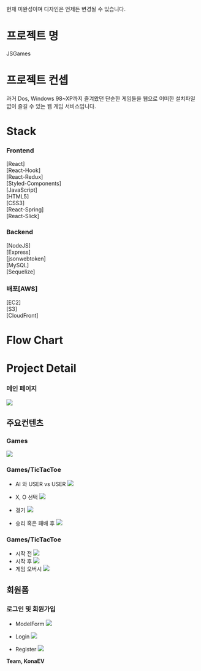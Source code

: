 현재 미완성이며 디자인은 언제든 변경될 수 있습니다.

# 프로젝트 명

JSGames

# 프로젝트 컨셉

과거 Dos, Windows 98~XP까지 즐겨왔던 단순한 게임들을 웹으로 어떠한 설치파일 없이 즐길 수 있는 웹 게임 서비스입니다.

# Stack

### Frontend

[React]<br />
[React-Hook]<br />
[React-Redux]<br />
[Styled-Components]<br />
[JavaScript]<br />
[HTML5]<br />
[CSS3]<br />
[React-Spring]<br />
[React-Slick]<br />

### Backend

[NodeJS]<br />
[Express]<br />
[jsonwebtoken]<br />
[MySQL]<br />
[Sequelize]<br />

### 배포[AWS]
[EC2]<br />
[S3]<br />
[CloudFront]<br />

# Flow Chart

# Project Detail

### 메인 페이지
![](https://lh3.googleusercontent.com/EsXFsQS6lCTu6TY0p8kPE0vQ-QagTG_tuvcv9nizEecCqE_Irx-eEP33Tapyki0sKar8FA4VXfzqYeAnXn2VbuCYvEOWwdCQ6FMngVX0duR8ZWxrDuygZXeTnmsBXW3-I1HL-bYwXXvOIv9G19sieWKzoEa4i4CStwnmPwxIk1NaxaZNTZQKwjBE-q-1Zw88vXW4XpizzkrH8MRcPJaHR-cksZyireCRRaWpDydATFTnkHVYG-s6ImI1eEocfMWw4ouTubgBhhghUcY7MQSKUJf_jamgLrgZynHhHtp8eMjD6k_j8Bhjr1y6UvVsG_AyKMRV9f5Fjkd0gJWJkMMlb4Nc0DqzHyZh8kgylJF039kx8lT6jCywxEm6XF5L5_-l1TpPal75DyCkD75uI3MOEfWu_A2of2Qi-zSPyP4RrOtoAoIMwKNUXbHWED_n3g3LbetB9tyCKv-kca-zTh_Lx-ELZf2CwHkxWMrCzehXZKgG1emAlAStbcIRlM9lXhh8oV0-kIiKjR84anA_gnAvOC0inXath2K3XRkDlHtEKmrznXpur1kDwzfmw4XWz79184HYBvxwBJtN3ZlOs2r6od3qo3vuWvKEGM5hXzBJSqJWm55fAVqrwvCVPUxtod5gdIsVasfc42Y0R2Tt8g-DgJD6jkCATpLVW01aPTmWLLvvKZPvWHS_twkWXHh4MyfjdDcrAkA-M0VwqT1Kn9ffNcA=w1901-h921-no?authuser=1)

## 주요컨텐츠
### Games
![](https://lh3.googleusercontent.com/Kji_69imCUGtZVnSxsp0FMRgrFEpb4bSoJnHOgk2g0AuAbYMbR8U5f54PmjWYgj8usQDTPXpYvLrbtqvKOJaDqfZjM14IyK_eScjYfsb59A8-FR0LWzP24YAm6yuB52X1M07_CSGrhowJcwl47wSG9h9KPFAJwB_we_62F4PSxtK2qOAWS4XSBacZgfKhzYru5geSohxQ-YMiNZ415zjyFG3fei0TsWfUedyoJ7lii7P4X9Lp3DpTwbzVUrnTaMQKyVdOMG58jvplf-rz-rifZ3QMujSKeb2Fee8mqbsXO2tf8q1UyDcr6w-fLip0sufd3F_gJ2pzJizhpXTcmUowYjIdNEBX-sYrVtQxTOkrLic695PHzYSP-zQvf_8kl_lVbYUvhfYtsKmcDzFlDPQOKijigxc0pniAycmsQXC4HZCcfXGboU73GGJQVI0Ed3Qmv3sEVZJ4Y38hYXcbPs-nv_EfEfVbJYdGwJ882fsZ5XNmQcL3WGc5iGkWOT3iyEEhkXUATrxnK-Pfd3U-2orTFlGLQNMbNLo03hng3-sCx6UuAs0atOkG7ScX9AM8v05KDAxXxqNJlT5U8CpXagWH8DgzL32FayiMsQ2NmrvNFVpi9a2PPzGlaVCblosuy0bufOv8_u56W3btufffdbFZdMVBoa5n3HpCEs8wuANJWlnZwrRVks-BhKoQQKLROAcfGdjZQbT0NFcTOFVF8Yb-X4=w1912-h913-no?authuser=1)

### Games/TicTacToe
 - AI 와 USER vs USER
![](https://lh3.googleusercontent.com/hmhAVIGz0ntWKZA8tNzF9qKcvU0LDXsQ5j4DWJdZGfjsXpzh0dKcNcRyvpC7ocbrzJIWgV-k9SELwG9TAjLbo0LpFh3tz3lsAZt-5Uhku-GtBxLqmOJsHgt7X84mWRsNiztpKX0-K7-MmncMifHgntIYKRh44zy76x4J4hvadTdLToYrY8KO0CAhy21cOj0gU5JEhcfyZjmRIAwIFn9GopNVTSrwfA2jEj1pq1QiYTwxY-wQMlzK1Qkq65uYy_Bq0Wbq8Qdl61k9OFv2F4wqY3DunSbUoaiMQ5k-NSTEPgpkqraUmEilTK6fsCHyr0nt3QOQvfzP6UAGnmLJTAtQdWCrF4nPR4f9UGZ4ZbLG8Q6IQesHj5d5IdE9JViW97NXgX04jos2qxmSgI13lG70c382soNhT_-UlIFmX3r8BN0UeTI-abxWCd3kb4V0UM2ZszVy5Rj49cObNoPfFAvew47sEdPN03basNdGNzywyJVjqU1_4DMDi_mQvsGN2-J99JG0cEpZA-s5SJgihomqgf3e1bme1YwVD_hA1qHgevgaZv2rHaTsPhaZzqPfF0iXKj6Ju0DmFuWfim5dWQm42m_IymhSZwL8KpdCrSjvsbx-4Cwa5YHbFypQpM5ZTzMGkcmr99ATW7aXjrwgouKi9xtOcYanGmuLioO64lLhiwGm463sTpu-OWKu_cqzfDa62SrTXcKCgzEXBIrPW5gcTxs=w1912-h913-no?authuser=1)

 - X, O 선택
![](https://lh3.googleusercontent.com/6tpnR7PASUFi-ZAXi0h8unMCXxmd2kTBLwGlzY7ckmkAl2X3X_gvmXKR0esHFBgxoZrJHt7RZW2C5D4ClVLpgmwWiJmUUM2JYttmqPNtCRxwDvGerDQBKq9s6Qwtrm5Ln7CyonuUmWC4MrMUlt9lhOZzb9tpv9TipMpGQ5T7IW1oaEfqScoopmkF-giGscGcNdEIL0-rQyWoHlK7DgByioNIrOpFYUr5LlhxwazeWwI8HRlngNRjhEC8DwgIjHLEIb4_gWJiVP-nkxTfTlBgA70-CwM588pmzsoBzEHe1eu_3GFbIUzxQ6F17AIlmPf_sT-pkRFUYg5wUNCmhZED48kGJ5rJ94H2BedfF_9UHshl1SPVUfprTW4-QzYzxjpbtSupqtrcnzjYWg5xk8f6kI4b6ixAX-gtdV5RV6RFMeKBH5n2OqQbJgXRhWD9qgmfjpsGTkkjU_LsUTdiueVyiluIs3vhq9YLPQb_dAkf3SUPR_5ljI5irkPP_r7dsQexYwQF9tUsKDJqH9WW5JpIJUg0G1YMZlu27NL7lVbBlC-hl-lU5SvFhqZa2rLZ5FdZdTX9uY2iiIMqiwlJH2Ac4cPpj8OMIvF6-HZ-KfvzwODk_R024lHQTWiFxqelORSMBdrHKQHGQbwmBrdDkLNw7SteTVBAJbOAHkRZCd6js2D-Iwhpd0J3vVXNkokJK4jg3INmJ5md3M9MMzDysYnWLZk=w1185-h807-no?authuser=1)

 - 경기
![](https://lh3.googleusercontent.com/gAGqxhIUcncjaLIawUscVFvBYDE0yc-vUI5ZcFvuXfkrYGkCxgF7fFcqhRC_acAdp-9B8sx7x5nvavL3wrsWG9c21P6iFWh3BrvFmVqzs38Idj0ONCKLtuu08m5GPHujAwdlwDLy-Hvv8tO7etByGKtzszyKtvcDQPQSZ_YqK-xZUdVTF2ZCQ1iAJpZgbNd5Rq8edQplixwVmdlvhub1WXnFCWOph8OcDdUdrOE4DVQF9oJ9LHEoZa_Q2pA8QYu71n-ijrY2NHS5APW_GmJRZ2giNaGFsB6oecKZ8FX1whYuUbmDe5l_wtgvWfvV3g4yrWrqErSK7AjnxLc-AqQTrXKrCkUBpPJ5Ff4IsWoOKYLcnAIBUPBav8e18kp0POcpF9tUiDJZ5Q9cIXK-xkMsnYu0uGLAOWWqdJdClJZ-kR_WYadFSKYeUo4xDuVmv1ekLCCArqTKvNNyTwWeaHg_-cJRIKkipM3K6iZZajogwdIySnRQqrjsU15Yi9tmai8Y3iuIDBGdKPpvjDsgTkFRoAMt16nmeJbf1yLhgHWp4mnIq0ev0ftiJNat_G9_3vZVHKlqgAAPpTuwkvVonxcONC8Cyrtczx6R9LjKjTtaWoXUyJhDRIPVSC5zWt85ysaV9mMvcHGqkm5Y4U17Pu7hmFgzLmkifF_ZccXSwiIC0HJidklqD4mjauU9S6nXyR35R6ZbCTYDxjmsjpkARm4yAk8=w1051-h764-no?authuser=1)
 
 - 승리 혹은 패배 후
![](https://lh3.googleusercontent.com/_rhhlUCv-2C6NqBjk1zNHxoTg74e7Spfy-btkMAqExxQDQd8SssWxoVz9QuFMHjW8rGbb-Skr3jHM7mMpJQONUFe4B0npG-9w3j_TafKEn9gUwjV7QYmD2-2MIHOO-bU4o-h0oRxv-kfpMJL54r0FZrbXH4xmIKV6LKWZsR8mJLvmQFcoyRU6rHfseTrQIpvcKsRjVxkDrf00Nceu-36Q3A7fbGKJSycx8y25toFpkIMaaxQKLTQs3Sm99IedC0ja6R--awv9YAKWGNm4rStVSZGY4_6u17S7j35mCEGGQhV7z8UKGZPCWH_zIOwr7XCt3OOjFdf7yJr84y8CVX6Y1nZa31_QaZNwMFRPJk5obSHzSPOX3l6QXLzjUnu8eIXCo_y5ME-ekyIzfQc8uRXrOp-8P2zXkZSNv_L_YNXI6BAi4uxM7yFm_PDlcB10NnlKlb8mzE4xgsmnBVVJ72nY3uzIOn1Mq_F_5MIseYEr5K_qb17wkf0NQrtwz-UHWTYpW_ilxja-KyAmPGNTZCS8wZ0b7tl1ySUTjQGJ1L5h_Su5kJ1hUNl5eak9drz6KeyD4fw__5jRPzDttjUgtIYcOijlX7frT4RqCf9gFNeFiP9uWNzhBEkF9xtouxv1UDHo9BjNmWcAYJ6mQweYzZ42yrjg05ULLJUzS-Q7y1HzLUuq5izONvi2cuBr8kH__Qoyq8XcQyPk0lszH8Rd4Ed12w=w990-h695-no?authuser=1)

### Games/TicTacToe
 - 시작 전
 ![](https://lh3.googleusercontent.com/pRuirZRej2qWG75mYer3PoXXr6xk8AxHuTD0vfVoqwlZYAW7kPrNgLkrvDZN-GCrwThWz8ZAoeKurZPliGXmXPpgbUHfK6nIqqCVDjA4L7MSSGXE6bzon9ZY0yxzHZV3IjvNMahPooH1_a5gLJ9TdOmvGuYySkxDafwARcBBrEJGy9ExLjf8kafimoPXvYSrTLNUA3vqXsZUOLfFb7oo4rD2a7gGVa4n8osWBpnShZK4BxfHiiuabi_6AAdHX5agtAO2bz1gr1InlB8-U44TOEAzB9VlGRbADndL4Uuzh6FOWM7L17uFrugGsrJXpVh7dsRyWf4zulP6czktjsCL-RF1taueXvlXUzeFRs2bZ0yG1AErAFvp00MugDfVQg4iBuR9bc3r8tg1tc5k-LkI4mBvL6peqmuHw66fQ5aKFDGPMZKWV-vD8pjkmoBpxFXY0quBH7uMP3T-qx9UgPMqqA-Z2wlSLGEpo8Bw6hh89xvt9IfdVHyvHKtmPtUYQT8N5WqLEkM_ZVIsXIz_m2xnEwfgYvAVg9B9lrHEq07S-YkzWWDkeuTrBDGImxn0GMj16mmnvp1lP1emCGd-AWr87Yq5sx3Gw32v_z4_bbT6XhSdXbRNBEYZoIYSsJl7bcIScKGxwoV93SuvzkvRQCZ7Q1chW3Wi2XKC8EpCFG5sKbvGQA6hqZ7o9fnn9W-DkoJuVuiqi4M85JqsDntVPne1lJ4=w1050-h754-no?authuser=1)
 - 시작 후
  ![](https://lh3.googleusercontent.com/pKMd3tC0x7e0Pf0wQxsfekzaXggeNPwq8OfLt-OWz6DIOsouW-KtH2lj8qmI23323vNO2VP_FCYpfZSO_OrgQMA1GdPvAlprI8D5J-8w3ogVWXTClRtf3yrV_D0HsxQUNAXjveqDRY4raj5piEM7TTn8NP5x5FQ0uimODpsWRMxcMy4rC1aSeXsE8NvGisf9L4zb6wGqBMT8pagWQ2rcFJMUWPDUWlqhwGm2Cx-1HRhocyVUBZa5cDTphegXFmk0EoW4NYFpl_bAbiaTjAZ0f-E7kPd_XkK6GOljaaglAg2WbEetFXPnNJOFWRTsExb2Gt8MnaabkmHdX2O8ljaP5VZ4TPKxgyaFw9GzGJp3f2ebhLD4Qv9Od8jhXlrojtfmjsR-Enh48W79Aw8Bscn6Ohl6rHZI6ocAtrS18zLLY6CuYAH0RPZVZHwj_jwkSfIQLUMLStKcPXehIMQDXpHWSxu11oQ5do-5d5x-MmBmkqlGwYDJA4Y4dPoxOx2LRkk9E7qVUyrsqkdtG0KXLkpwnySo6OWrCwGIwR7CL2xncW5o-viAlMMhaZ4KfdMqAH9yF57P6_TI2V7MUiJCNcNPqb3Rl6JtXSPzkCtbzE4DRC4xFu95YIkCZLfNvrtZNuGVvi3xnFACyR0sFvqINxtWSQwU5soHvmNeMiUozmDjN6JD-2UtDYE9uz9-Hl0S-WMzVcRwLTnDkSYQSgCArdVNgjQ=w1091-h753-no?authuser=1)
 - 게임 오버시
  ![](https://lh3.googleusercontent.com/BhGAImzD_dUjc6yaLYVowoFfVEg4GFNYU9wDMm8rzNyZYL8iHyfKpoXUiWSpzPT5-cJKx05G6SktgsaEAhNLr2yzIuCWnlPCMPjlrqFA-y1aZrieZLOp0UsrtqNP0P4a9Om-uvjifsrVjbEV0no9AsywEgoJMQcXO4YKnqJGfZYGtb8nRNtrOGJp3x5ZBY4OOsBCooJ7rS6Z13HDAqQnz-NE_bMMoj1ZLXBVbMyn4pnHrM6jM6dKh4oRe86FgF8ari7dc2UAEUS7LPybHRe3Op-Kizq_B_6jNDDxtfmyw2Qne0pCMWs7B8xCqTgajnRWYOdXqHL5-U9P4-PkSDRwsj5HH5EojstYYgo2ksFhRfiYiQbM9v5ddYw00tsRFZuT00P3LWV1Q-OnP-Lh59fG18lQ0Yq56JQEZkeAoXuFy3Dro6woyH69MM3bKv1PH82fgga13-xBMFO2_vH7HEBLnIHGxwDyrasQgALRCfJtPUgmYpCHTOS8ucEsUFJR0-vmGSX1P9QTeHUQ8a8JJnIv8J4FJH_tAkV_Jcp4PWPzyvEOxj6dt3puNuN-CcoLdasHH3oPWFnSW9yzKvtRvBKh3-HAhZD_vIIJO5kw4hqEreviMZ_aTE-Ag73qDZQd6drHeFnX0YwIgtlM010M0cV6IKy9uxyKKn0W4NAv6HMGYZiLMvbKwyIQN2csJr_e1sijfiXFFVlXZb1MqNM5AswOons=w1078-h760-no?authuser=1)


## 회원폼
### 로그인 및 회원가입
 - ModelForm
 ![](https://lh3.googleusercontent.com/4q-avr0a2Z6fACzj-PiwkjaiyRVFu8X0v_qk6_JqWJDvZOuPeGbdUKmchYmL28DiQ0RbLBDq9WK9wKljWaiVg4gE7ep6xNWpJF9t2FWwTC3DbV2fAsXPqJxzFtgEGeztKLk1NbT2YRQNn37ldfYlDVAxGVWGzz586wPj30wKZdk1vd8f4wVUC-gTm7CNABtBp4Z3G22UK5ytt5Dj7fZCLNz4Ctm66tBVONLmMauDIRy-XGKrWChfrXwht8SGypYdKeK7TpiiKXHbgrhqFp7BbZdwhVYL4qLcEMWYKwVCRla3obJsJ4mQi9z0A6aELdROOn7tMaMOyFwJMQ5uF9BLgOfMIdkz5AZENsmHu1ThxdyfHNjPiEg8NYs3PGmCrm019Kr2jnWUTxYR3ALh0onRywZ7COMwHLITpsvgHftA_Yqzgn5rbyFHbka5Zph_JvvB0lZtQUvyA9VqyUAriDocqAAKHaOEUUtj3H0WbAWKrAA5jUvHpgu7NrhyoePeCXpn88BHY2L1Hl_uCUcPugEzJjWD-y5lZIQa4c-gjrCd-0D0uo3gXfr0jWvXNCLPoKZsW3SiuRVES7_xH72gJzTcvXT_iLVA77AJel_2GTzuadRLzIPyGCeJ4bHV0EhZqn_QFHi6VuaQ4Gko0YMYYQfxgPdq1Qxxdfr8--pYxOgYPyyZ7dxTy66fn5ywjR0PGdNPSMSGTtX7CygnD-AUF_-Wqjg=w590-h300-no?authuser=1)
 
 - Login
 ![](https://lh3.googleusercontent.com/ndtxFv1ZPHS9yxwWSuST7fD6olHVZD5RVyyWuNAM4oOVhfVHuX8-676THORcxQL5vnMlQhmbCCCt7tnA2l3qzWhYIMzLI8_AnMBDU4cAiUAE1-i52l8QfON_tn05_c3EBzrElDATwd_VuYSImekZgsYEP_knq-cWIvD58RpdbKN6sR3T6e2HAi47V_1V6y2HrEW_z5MhUYTgPCvgnqKp7o0yDu0G8n44u0Caw3AdCTkJ11aVY7vCtknqx1wsmOq-X-rTP_KXZxYGNT_R1c5liXQFgsmjqkOsqOhrak6qVTe5xWjVf1ISYX0bdRdvvY7VKd9RVuo8e_VAN83Uke2yoVEHZPUyyvFgvofYg8bIQhqL53sW4P4ndXCB3EE4gcEV0WLVYbfT3bctIpUcGYEzwdAxT1yBYEuyzObhjzQo6j20iQaKWdvxFUlj5NEX5QwUrU-oi_iTjSou34ocoL7Phq7P0xYyW8ftnsYifdpLEdgRqiwzGIIphwk81GodkAtHH5301NqJyuVluHJ7wZp6Th0YYxd0gZR6l9GvUXzGUm50u9jsdisTiFIjGOUo9aQ5-xsCZnsPk4TjGXtPh4F5PTUej6xfMDemnLcpke-MMLTWcH3qEpAboD61jGOlMvNXbs6KZERhJuTrUmM1XyUsvWzqwyNrvkJjCU_M7-DycfJ-3X42m5SNJf4NtvO4WUiyQlqcZv_PHQCszYAf8yZtZos=w606-h751-no?authuser=1)

 - Register
 ![](https://lh3.googleusercontent.com/ynCKB9xrJ9tHbes_nslLo4oqysIFhRNHIlEFv5ckzpKX0bDzgM3cbFUZu1jsnjZFaZ4bx30HUGc1rHf9nvj-2CTFA1a_MMx2bmnu7HXhRy5dOBoYdhk4pISX1UjNw9lKZu1m5PYYLmLGInCf3dFrFVO8d3eCjF-dDDImidDHBRf8S8AylYTCIEhHGrJ4fmD3claWLM5M31NwGe_bpaSvv9jVHhELaTU8yeIZP5xL2EyFASBtP6aDgAgDLdgDXYxw-iQnK4tYEVywad2gRWSE-KyVAARgx6R8MsUAp6qovTNgO2sMu-NpMuXN9o-4PpjQi9xfC11Vr6NJVCY64V5zLeDsaZRPkp_TVP6ALdvfFKudIqxFgG1HmBujDuxlVM0OtCM9Rb0T5w1z8dJZMAvdo47KRDZ1o-DrBtOyhcb5y0YpCpcNI1UCJyFzOnlTDydnBFzuomTb43GdYcdDC0rHIg7dM_vFcsCcVIy7CwB3B5YgUm2ZU1T2ROnIAuq_ceF6pgEi9NXXowt6UPz_tyeJqI5BSb_u67fLVyy47EI9mqN0j0embJ10lw8QFNYFUzwhu-6cjRIxumZs3K7DIaiF8gZd0mCYKTKCHOr8lRHHsYzKOzj_gjANhCMaogZogw_pXLH0q55MGr7W7e59m2fbd4xUtkyZvNnVATrtYDhBnsm3PET3jalLDnL7Xnsv_aVOgIyJKCQ_p70W1sNs8D0QvPU=w687-h802-no?authuser=1)
 
 
**Team, KonaEV**
